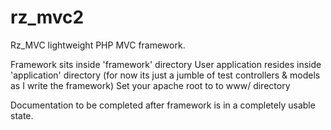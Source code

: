 rz_mvc2
======

Rz_MVC lightweight PHP MVC framework.  

Framework sits inside 'framework' directory
User application resides inside 'application' directory (for now its just a jumble of test controllers & models as I write the framework)
Set your apache root to to www/ directory

Documentation to be completed after framework is in a completely usable state.
